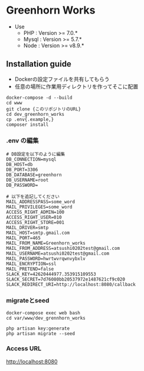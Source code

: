 # Greenhorn Works  
- Use  
  - PHP : Version >= 7.0.*  
  - Mysql : Version >= 5.7.*  
  - Node : Version >= v8.9.*  

## Installation guide  
- Dockerの設定ファイルを共有してもらう  
- 任意の場所に作業用ディレクトリを作ってそこに配置  

```shell
docker-compose -d --build
cd www
git clone {このリポジトリのURL}
cd dev_greenhorn_works
cp .env{.example,}
composer install
```
### .env の編集  

```shell
# DB設定を以下のように編集
DB_CONNECTION=mysql
DB_HOST=db
DB_PORT=3306
DB_DATABASE=greenhorn
DB_USERNAME=root
DB_PASSWORD=

# 以下を追記してください
MAIL_ADDRESSPASS=some_word
MAIL_PRIVILEGES=some_word
ACCESS_RIGHT_ADMIN=100
ACCESS_RIGHT_USER=010
ACCESS_RIGHT_STORE=001
MAIL_DRIVER=smtp
MAIL_HOST=smtp.gmail.com
MAIL_PORT=465
MAIL_FROM_NAME=Greenhorn_works
MAIL_FROM_ADDRESS=atsushi0202test@gmail.com
MAIL_USERNAME=atsushi0202test@gmail.com
MAIL_PASSWORD=hwrtwvrqwnvybxlv
MAIL_ENCRYPTION=ssl
MAIL_PRETEND=false
SLACK_KEY=42620444977.353915109553
SLACK_SECRET=7d76080bb20537972e1487621cf9c020
SLACK_REDIRECT_URI=http://localhost:8080/callback
```

### migrateとseed  
```shell
docker-compose exec web bash
cd var/www/dev_grennhorn_works
```
```shell
php artisan key:generate
php artisan migrate --seed
```

### Access URL  
[http://localhost:8080](http://localhost:8080)  







